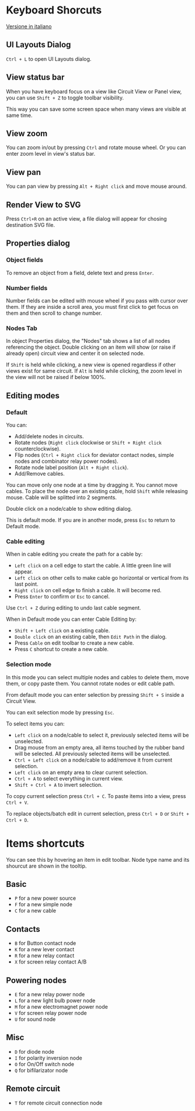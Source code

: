# Keyboard Shorcuts

[Versione in italiano](SHORTCUTS_it.md)

## UI Layouts Dialog

`Ctrl + L` to open UI Layouts dialog.

## View status bar

When you have keyboard focus on a view like Circuit View or Panel view,
you can use `Shift + Z` to toggle toolbar visibility.

This way you can save some screen space when many views are visible at same time.

## View zoom

You can zoom in/out by pressing `Ctrl` and rotate mouse wheel.
Or you can enter zoom level in view's status bar.

## View pan

You can pan view by pressing `Alt + Right click` and move mouse around.

## Render View to SVG

Press `Ctrl+R` on an active view, a file dialog will appear for chosing destination SVG file.

## Properties dialog

### Object fields

To remove an object from a field, delete text and press `Enter`.

### Number fields

Number fields can be edited with mouse wheel if you pass with cursor over them.
If they are inside a scroll area, you must first click to get focus on them and then scroll to change number.

### Nodes Tab

In object Properties dialog, the "Nodes" tab shows a list of all nodes referencing the object.
Double clicking on an item will show (or raise if already open) circuit view and center it on selected node.

If `Shift` is held while clicking, a new view is opened regardless if other views exist for same circuit.
If `Alt` is held while clicking, the zoom level in the view will not be raised if below 100%.

## Editing modes

### Default

You can:
- Add/delete nodes in circuits.
- Rotate nodes (`Right click` clockwise or `Shift + Right click` counterclockwise).
- Flip nodes (`Ctrl + Right click` for deviator contact nodes, simple nodes and combinator relay power nodes).
- Rotate node label position (`Alt + Right click`).
- Add/Remove cables.

You can move only one node at a time by dragging it. You cannot move cables.
To place the node over an existing cable, hold `Shift` while releasing mouse. Cable will be splitted into 2 segments.

Double click on a node/cable to show editing dialog.

This is default mode. If you are in another mode, press `Esc` to return to Default mode.

### Cable editing

When in cable editing you create the path for a cable by:
- `Left click` on a cell edge to start the cable. A little green line will appear.
- `Left click` on other cells to make cable go horizontal or vertical from its last point.
- `Right click` on cell edge to finish a cable. It will become red.
- Press `Enter` to confirm or `Esc` to cancel.

Use `Ctrl + Z` during editing to undo last cable segment.

When in Default mode you can enter Cable Editing by:
- `Shift + Left click` on a existing cable.
- `Double click` on an existing cable, then `Edit Path` in the dialog.
- Press `Cable` on edit toolbar to create a new cable.
- Press `C` shortcut to create a new cable.

### Selection mode

In this mode you can select multiple nodes and cables to delete them, move them, or copy paste them.
You cannot rotate nodes or edit cable path.

From default mode you can enter selection by pressing `Shift + S` inside a Circuit View.

You can exit selection mode by pressing `Esc`.

To select items you can:
- `Left click` on a node/cable to select it, previously selected items will be unselected.
- Drag mouse from an empty area, all items touched by the rubber band will be selected. All previously selected items will be unselected.
- `Ctrl + Left click` on a node/cable to add/remove it from current selection.
- `Left click` on an empty area to clear current selection.
- `Ctrl + A` to select everything in current view.
- `Shift + Ctrl + A` to invert selection.

To copy current selection press `Ctrl + C`.
To paste items into a view, press `Ctrl + V`.

To replace objects/batch edit in current selection, press `Ctrl + D` or `Shift + Ctrl + D`.

# Items shortcuts

You can see this by hovering an item in edit toolbar.
Node type name and its shourcut are shown in the tooltip.

## Basic
- `P` for a new power source
- `F` for a new simple node
- `C` for a new cable

## Contacts
- `B` for Button contact node
- `K` for a new lever contact
- `R` for a new relay contact
- `X` for screen relay contact A/B

## Powering nodes
- `E` for a new relay power node
- `L` for a new light bulb power node
- `M` for a new electromagnet power node
- `V` for screen relay power node
- `U` for sound node

## Misc
- `D` for diode node
- `I` for polarity inversion node
- `O` for On/Off switch node
- `Q` for bifilarizator node

## Remote circuit
- `T` for remote circuit connection node

